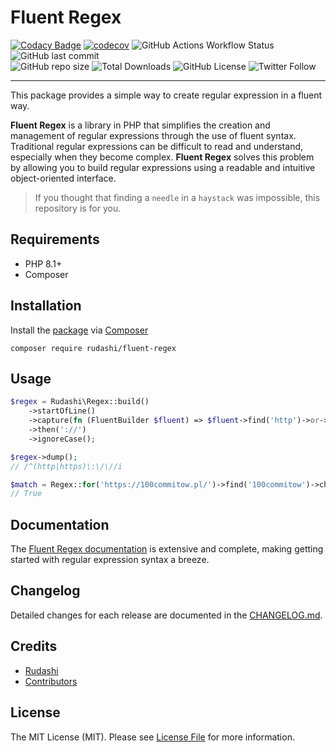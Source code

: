 # Fluent Regex

[![Codacy Badge](https://app.codacy.com/project/badge/Grade/f54e6ee0b3a64876b466cc46b93fac33)](https://app.codacy.com/gh/rudashi/fluent-regex/dashboard?utm_source=gh&utm_medium=referral&utm_content=&utm_campaign=Badge_grade)
[![codecov](https://codecov.io/gh/rudashi/fluent-regex/graph/badge.svg?token=0D3GQBHV1Y)](https://codecov.io/gh/rudashi/fluent-regex)
![GitHub Actions Workflow Status](https://img.shields.io/github/actions/workflow/status/rudashi/fluent-regex/tests.yml)
![GitHub last commit](https://img.shields.io/github/last-commit/rudashi/fluent-regex)  
![GitHub repo size](https://img.shields.io/github/repo-size/rudashi/fluent-regex)
![Total Downloads](https://img.shields.io/packagist/dt/rudashi/fluent-regex)
![GitHub License](https://img.shields.io/github/license/rudashi/fluent-regex)
![Twitter Follow](https://img.shields.io/twitter/follow/BorysZmuda?style=social)

------

This package provides a simple way to create regular expression in a fluent way.

**Fluent Regex** is a library in PHP that simplifies the creation and management of regular expressions through 
the use of fluent syntax. Traditional regular expressions can be difficult to read and understand, especially when 
they become complex. **Fluent Regex** solves this problem by allowing you to build regular expressions using 
a readable and intuitive object-oriented interface.

> If you thought that finding a `needle` in a `haystack` was impossible, this repository is for you.

## Requirements

- PHP 8.1+
- Composer

## Installation

Install the [package](https://packagist.org/packages/rudashi/fluent-regex) via [Composer](https://getcomposer.org/)

```shell
composer require rudashi/fluent-regex
```

## Usage

```php
$regex = Rudashi\Regex::build()
    ->startOfLine()
    ->capture(fn (FluentBuilder $fluent) => $fluent->find('http')->or->find('https'))
    ->then('://')
    ->ignoreCase();

$regex->dump();
// /^(http|https)\:\/\//i

$match = Regex::for('https://100commitow.pl/')->find('100commitow')->check();
// True
```

## Documentation

The [Fluent Regex documentation](https://rudashi.github.io/fluent-regex/) is extensive and complete, making getting started with regular expression syntax a breeze.

## Changelog

Detailed changes for each release are documented in the [CHANGELOG.md](https://github.com/rudashi/fluent-regex/blob/master/CHANGELOG.md).

## Credits

- [Rudashi](https://github.com/rudashi)
- [Contributors](../../contributors)

## License

The MIT License (MIT). Please see [License File](LICENSE) for more information.
